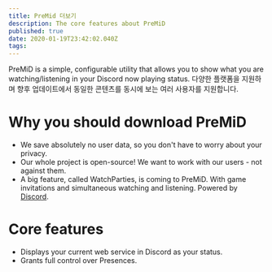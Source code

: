 ```yaml
---
title: PreMid 더보기
description: The core features about PreMiD
published: true
date: 2020-01-19T23:42:02.040Z
tags:
---
```


PreMiD is a simple, configurable utility that allows you to show what you are watching/listening in your Discord now playing status. 다양한 플랫폼을 지원하며 향후 업데이트에서 동일한 콘텐츠를 동시에 보는 여러 사용자를 지원합니다.

# Why you should download PreMiD
- We save absolutely no user data, so you don't have to worry about your privacy.
- Our whole project is open-source! We want to work with our users - not against them.
- A big feature, called WatchParties, is coming to PreMiD. With game invitations and simultaneous watching and listening. Powered by [Discord](https://discordapp.com/).

# Core features
- Displays your current web service in Discord as your status.
- Grants full control over Presences.